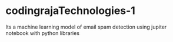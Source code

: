 # codingrajaTechnologies-1
Its a machine learning model of email spam detection using jupiter notebook with python libraries
